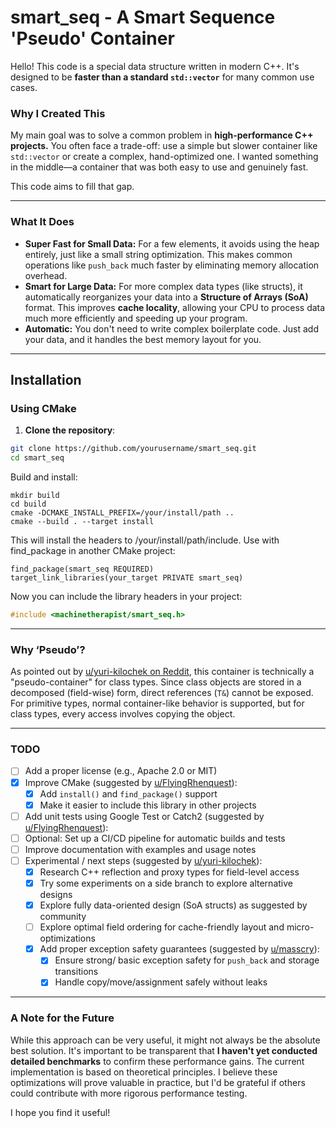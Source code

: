 # smart_seq - A Smart Sequence 'Pseudo' Container 

Hello! This code is a special data structure written in modern C++. It's designed to be **faster than a standard `std::vector`** for many common use cases.

### Why I Created This

My main goal was to solve a common problem in **high-performance C++ projects.** You often face a trade-off: use a simple but slower container like `std::vector` or create a complex, hand-optimized one. I wanted something in the middle—a container that was both easy to use and genuinely fast.

This code aims to fill that gap.

---

### What It Does

- **Super Fast for Small Data:** For a few elements, it avoids using the heap entirely, just like a small string optimization. This makes common operations like `push_back` much faster by eliminating memory allocation overhead.
- **Smart for Large Data:** For more complex data types (like structs), it automatically reorganizes your data into a **Structure of Arrays (SoA)** format. This improves **cache locality**, allowing your CPU to process data much more efficiently and speeding up your program.
- **Automatic:** You don't need to write complex boilerplate code. Just add your data, and it handles the best memory layout for you.

---

## Installation

### Using CMake

1. **Clone the repository**:

```bash
git clone https://github.com/yourusername/smart_seq.git
cd smart_seq
```

Build and install:

```
mkdir build
cd build
cmake -DCMAKE_INSTALL_PREFIX=/your/install/path ..
cmake --build . --target install
```

This will install the headers to /your/install/path/include.
Use with find_package in another CMake project:

```
find_package(smart_seq REQUIRED)
target_link_libraries(your_target PRIVATE smart_seq)
```

Now you can include the library headers in your project:

```cpp
#include <machinetherapist/smart_seq.h>
```

---

### Why ‘Pseudo’?

As pointed out by [u/yuri-kilochek on Reddit](https://www.reddit.com/user/yuri-kilochek), this container is technically a "pseudo-container" for class types. 
Since class objects are stored in a decomposed (field-wise) form, direct references (`T&`) cannot be exposed. 
For primitive types, normal container-like behavior is supported, but for class types, every access involves copying the object.

---

### TODO

- [ ] Add a proper license (e.g., Apache 2.0 or MIT)
- [x] Improve CMake (suggested by [u/FlyingRhenquest](https://www.reddit.com/user/FlyingRhenquest/)):
  - [x] Add `install()` and `find_package()` support
  - [x] Make it easier to include this library in other projects
- [ ] Add unit tests using Google Test or Catch2 (suggested by [u/FlyingRhenquest](https://www.reddit.com/user/FlyingRhenquest/)):
- [ ] Optional: Set up a CI/CD pipeline for automatic builds and tests
- [ ] Improve documentation with examples and usage notes
- [ ] Experimental / next steps (suggested by [u/yuri-kilochek](https://www.reddit.com/user/yuri-kilochek/)):
  - [x] Research C++ reflection and proxy types for field-level access
  - [x] Try some experiments on a side branch to explore alternative designs
  - [x] Explore fully data-oriented design (SoA structs) as suggested by community
  - [ ] Explore optimal field ordering for cache-friendly layout and micro-optimizations
  - [x] Add proper exception safety guarantees (suggested by [u/masscry](https://www.reddit.com/user/masscry/)):
    - [x] Ensure strong/ basic exception safety for `push_back` and storage transitions
    - [x] Handle copy/move/assignment safely without leaks

---

### A Note for the Future

While this approach can be very useful, it might not always be the absolute best solution. It's important to be transparent that **I haven't yet conducted detailed benchmarks** to confirm these performance gains. The current implementation is based on theoretical principles. I believe these optimizations will prove valuable in practice, but I'd be grateful if others could contribute with more rigorous performance testing.

I hope you find it useful!

